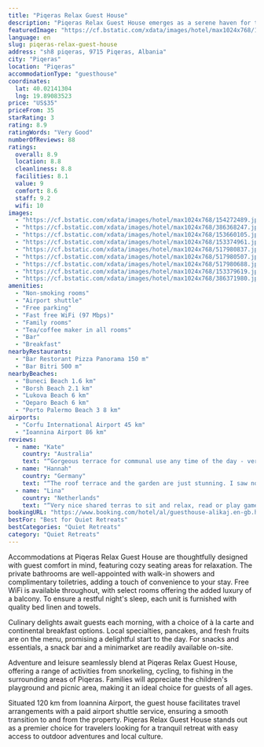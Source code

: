 ```yaml
---
title: "Piqeras Relax Guest House"
description: "Piqeras Relax Guest House emerges as a serene haven for travelers seeking a blend of comfort and adventure, situated a mere 43 km from the enchanting Butrint National Park in Piqeras."
featuredImage: "https://cf.bstatic.com/xdata/images/hotel/max1024x768/154272489.jpg?k=dccf2c667aecaa989575af6ca8d6099df4dd2e37446d979429e4b7539be2648f&o=&hp=1"
language: en
slug: piqeras-relax-guest-house
address: "sh8 piqeras, 9715 Piqeras, Albania"
city: "Piqeras"
location: "Piqeras"
accommodationType: "guesthouse"
coordinates:
  lat: 40.02141304
  lng: 19.89083523
price: "US$35"
priceFrom: 35
starRating: 3
rating: 8.9
ratingWords: "Very Good"
numberOfReviews: 88
ratings:
  overall: 8.9
  location: 8.8
  cleanliness: 8.8
  facilities: 8.1
  value: 9
  comfort: 8.6
  staff: 9.2
  wifi: 10
images:
  - "https://cf.bstatic.com/xdata/images/hotel/max1024x768/154272489.jpg?k=dccf2c667aecaa989575af6ca8d6099df4dd2e37446d979429e4b7539be2648f&o=&hp=1"
  - "https://cf.bstatic.com/xdata/images/hotel/max1024x768/386368247.jpg?k=edcc6f01cf673de79b70751161d228b63e70569e055323b391f9c48abdeb8300&o=&hp=1"
  - "https://cf.bstatic.com/xdata/images/hotel/max1024x768/153660105.jpg?k=583a57abd41367aaed9b29cd73970977e5f207994a9cc1a21943df44abaa557d&o=&hp=1"
  - "https://cf.bstatic.com/xdata/images/hotel/max1024x768/153374961.jpg?k=227e24db81769f04635279c2ab489a012df6f0fe250258ab1ee26a30d7f3e992&o=&hp=1"
  - "https://cf.bstatic.com/xdata/images/hotel/max1024x768/517980837.jpg?k=c87d0d0cd240ca81f88207b3ac38b494c23b911a0c4fbe4c624062177dfdfb25&o=&hp=1"
  - "https://cf.bstatic.com/xdata/images/hotel/max1024x768/517980507.jpg?k=8343cae6de526e981aefe604d3b2f3eeeac595af9a2380c8e887b5384dac01e0&o=&hp=1"
  - "https://cf.bstatic.com/xdata/images/hotel/max1024x768/517980688.jpg?k=1a91507ef13a19b4c6a2523901e3a0098e5f560153f1a05ed505bf0473111725&o=&hp=1"
  - "https://cf.bstatic.com/xdata/images/hotel/max1024x768/153379619.jpg?k=879250521500de2551fad77f24006ba8b0880b33125636d97ee9fcd6176819f9&o=&hp=1"
  - "https://cf.bstatic.com/xdata/images/hotel/max1024x768/386371980.jpg?k=ba3f1e58cfe7dcea6cdef421d28e1eca40d053975abb4f8f4e671f1c7954248d&o=&hp=1"
amenities:
  - "Non-smoking rooms"
  - "Airport shuttle"
  - "Free parking"
  - "Fast free WiFi (97 Mbps)"
  - "Family rooms"
  - "Tea/coffee maker in all rooms"
  - "Bar"
  - "Breakfast"
nearbyRestaurants:
  - "Bar Restorant Pizza Panorama 150 m"
  - "Bar Bitri 500 m"
nearbyBeaches:
  - "Buneci Beach 1.6 km"
  - "Borsh Beach 2.1 km"
  - "Lukova Beach 6 km"
  - "Qeparo Beach 6 km"
  - "Porto Palermo Beach 3 8 km"
airports:
  - "Corfu International Airport 45 km"
  - "Ioannina Airport 86 km"
reviews:
  - name: "Kate"
    country: "Australia"
    text: "“Gorgeous terrace for communal use any time of the day - very quiet and relaxing place. But there is not much at Piqeras so you need a car.”"
  - name: "Hannah"
    country: "Germany"
    text: "“The roof terrace and the garden are just stunning. I saw nothing comparing to that along the Albanian coast”"
  - name: "Lina"
    country: "Netherlands"
    text: "“Very nice shared terras to sit and relax, read or play games. It has a beautiful view! Small kitchen to make your own diner. Very lovely host! Close to the beach, easy reachable by car. Would recommend.”"
bookingURL: "https://www.booking.com/hotel/al/guesthouse-alikaj.en-gb.html?aid=8035640"
bestFor: "Best for Quiet Retreats"
bestCategories: "Quiet Retreats"
category: "Quiet Retreats"
---
```


Accommodations at Piqeras Relax Guest House are thoughtfully designed with guest comfort in mind, featuring cozy seating areas for relaxation. The private bathrooms are well-appointed with walk-in showers and complimentary toiletries, adding a touch of convenience to your stay. Free WiFi is available throughout, with select rooms offering the added luxury of a balcony. To ensure a restful night's sleep, each unit is furnished with quality bed linen and towels.

Culinary delights await guests each morning, with a choice of à la carte and continental breakfast options. Local specialties, pancakes, and fresh fruits are on the menu, promising a delightful start to the day. For snacks and essentials, a snack bar and a minimarket are readily available on-site.

Adventure and leisure seamlessly blend at Piqeras Relax Guest House, offering a range of activities from snorkeling, cycling, to fishing in the surrounding areas of Piqeras. Families will appreciate the children's playground and picnic area, making it an ideal choice for guests of all ages.

Situated 120 km from Ioannina Airport, the guest house facilitates travel arrangements with a paid airport shuttle service, ensuring a smooth transition to and from the property. Piqeras Relax Guest House stands out as a premier choice for travelers looking for a tranquil retreat with easy access to outdoor adventures and local culture.